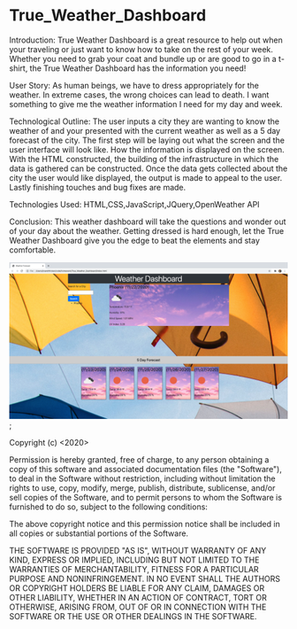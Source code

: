 # True_Weather_Dashboard
Introduction:
True Weather Dashboard is a great resource to help out when your traveling or just want to know how to take on the rest of your week.  Whether you need to grab your coat and bundle up or are good to go in a t-shirt, the True Weather Dashboard has the information you need!

User Story:
As human beings, we have to dress appropriately for the weather. In extreme cases, the wrong choices can lead to death.  I want something to give me the weather information I need for my day and week. 

Technological Outline:
The user inputs a city they are wanting to know the weather of and your presented with the current weather as well as a 5 day forecast of the city. The first step will be laying out what the screen and the user interface will look like. How the information is displayed on the screen. With the HTML constructed, the building of the infrastructure in which the data is gathered can be constructed.  Once the data gets collected about the city the user would like displayed, the output is made to appeal to the user. Lastly finishing touches and bug fixes are made.

Technologies Used: 
HTML,CSS,JavaScript,JQuery,OpenWeather API

Conclusion:
This weather dashboard will take the questions and wonder out of your day about the weather. Getting dressed is hard enough, let the True Weather Dashboard give you the edge to beat the elements and stay comfortable.  

![preview](True_Weather_Dashboard.png);

Copyright (c) <2020> <Brandt Fricker>

Permission is hereby granted, free of charge, to any person obtaining a copy
of this software and associated documentation files (the "Software"), to deal
in the Software without restriction, including without limitation the rights
to use, copy, modify, merge, publish, distribute, sublicense, and/or sell
copies of the Software, and to permit persons to whom the Software is
furnished to do so, subject to the following conditions:

The above copyright notice and this permission notice shall be included in all
copies or substantial portions of the Software.

THE SOFTWARE IS PROVIDED "AS IS", WITHOUT WARRANTY OF ANY KIND, EXPRESS OR
IMPLIED, INCLUDING BUT NOT LIMITED TO THE WARRANTIES OF MERCHANTABILITY,
FITNESS FOR A PARTICULAR PURPOSE AND NONINFRINGEMENT. IN NO EVENT SHALL THE
AUTHORS OR COPYRIGHT HOLDERS BE LIABLE FOR ANY CLAIM, DAMAGES OR OTHER
LIABILITY, WHETHER IN AN ACTION OF CONTRACT, TORT OR OTHERWISE, ARISING FROM,
OUT OF OR IN CONNECTION WITH THE SOFTWARE OR THE USE OR OTHER DEALINGS IN THE
SOFTWARE.
